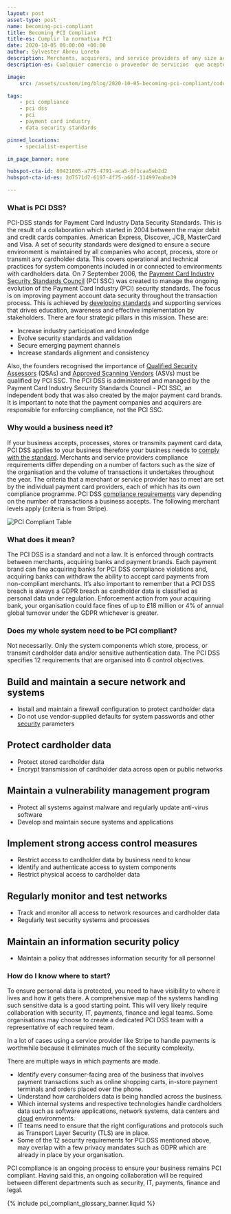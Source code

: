 ```yaml
---
layout: post
asset-type: post
name: becoming-pci-compliant
title: Becoming PCI Compliant  
title-es: Cumplir la normativa PCI 
date: 2020-10-05 09:00:00 +00:00
author: Sylvester Abreu Loreto
description: Merchants, acquirers, and service providers of any size accepting credit and debit cards must comply with PCI DSS - Payment Card Industry Data Security Standards, to ensure they are protected against security breaches, enhance trust and protect the integrity of the overall payment system. In this article we talk about the necessary security processes to observe in this matter.
description-es: Cualquier comercio o proveedor de servicios  que acepten tarjetas de crédito y débito deben cumplir con los Estándares de seguridad de datos PCI DSS  de la industria de tarjetas de pago, para garantizar que estén protegidos contra violaciones de seguridad, mejorar la confianza y proteger la integridad del sistema de pago en general. En este artículo hablamos de los procesos de seguridad necesarios a observar en esta materia. 

image:
    src: /assets/custom/img/blog/2020-10-05-becoming-pci-compliant/codurance-blog-hero-becoming-pci-compliant.jpg

tags:
    - pci compliance 
    - pci dss 
    - pci 
    - payment card industry 
    - data security standards

pinned_locations:
    - specialist-expertise

in_page_banner: none

hubspot-cta-id: 80421005-a775-4791-aca5-0f1caa5eb2d2
hubspot-cta-id-es: 2d7571d7-6197-4f75-a66f-114997eabe39

--- 
```


### What is PCI DSS?

PCI-DSS stands for Payment Card Industry Data Security Standards. This is the result of a collaboration which started in 2004 between the major debit and credit cards companies. American Express, Discover, JCB, MasterCard and Visa.
A set of security standards were designed to ensure a secure environment is maintained by all companies who accept, process, store or transmit any cardholder data. This covers operational and technical practices for system components included in or connected to environments with cardholders data.
On 7 September 2006, the [Payment Card Industry Security Standards Council](https://www.pcisecuritystandards.org/) (PCI SSC) was created to manage the ongoing evolution of the Payment Card Industry (PCI) security standards. The focus is on improving payment account data security throughout the transaction process. This is achieved by [developing standards](https://www.pcisecuritystandards.org/about_us/) and supporting services that drives education, awareness and effective implementation by stakeholders.
There are four strategic pillars in this mission. These are:
 - Increase industry participation and knowledge
 - Evolve security standards and validation
 - Secure emerging payment channels
 - Increase standards alignment and consistency

Also, the founders recognised the importance of [Qualified Security Assessors](https://www.pcisecuritystandards.org/assessors_and_solutions/qualified_security_assessors) (QSAs) and [Approved Scanning Vendors](https://www.pcisecuritystandards.org/assessors_and_solutions/approved_scanning_vendors) (ASVs) must be qualified by PCI SSC.
The PCI DSS is administered and managed by the Payment Card Industry Security Standards Council - PCI SSC, an independent body that was also created by the major payment card brands. It is important to note that the payment companies and acquirers are responsible for enforcing compliance, not the PCI SSC.


### Why would a business need it?

If your business accepts, processes, stores or transmits payment card data, PCI DSS applies to your business therefore your business needs to [comply with the standard](https://stripe.com/gb/guides/pci-compliance).
Merchants and service providers compliance requirements differ depending on a number of factors such as the size of the organisation and the volume of transactions it undertakes throughout the year. The criteria that a merchant or service provider has to meet are set by the individual payment card providers, each of which has its own compliance programme.
PCI DSS [compliance requirements](https://www.pcisecuritystandards.org/documents/PCI-DSS-v3_2_1-ROC-Reporting-Template.pdf) vary depending on the number of transactions a business accepts. The following merchant levels apply (criteria is from Stripe).

![PCI Compliant Table]({{site.baseurl}}/assets/custom/img/blog/2020-10-05-becoming-pci-compliant/pci_compliant_table.png)


### What does it mean?

The PCI DSS is a standard and not a law. It is enforced through contracts between merchants, acquiring banks and payment brands. Each payment brand can fine acquiring banks for PCI DSS compliance violations and, acquiring banks can withdraw the ability to accept card payments from non-compliant merchants.
It’s also important to remember that a PCI DSS breach is always a GDPR breach as cardholder data is classified as personal data under regulation. Enforcement action from your acquiring bank, your organisation could face fines of up to £18 million or 4% of annual global turnover under the GDPR whichever is greater.

### Does my whole system need to be PCI compliant?

Not necessarily. Only the system components which store, process, or transmit cardholder data and/or sensitive authentication data. The PCI DSS specifies 12 requirements that are organised into 6 control objectives.

## Build and maintain a secure network and systems

- Install and maintain a firewall configuration to protect cardholder data
- Do not use vendor-supplied defaults for system passwords and other [security](https://codurance.com/2020/09/07/why-is-owasp-important-for-business-leaders/) parameters

## Protect cardholder data

- Protect stored cardholder data
- Encrypt transmission of cardholder data across open or public networks

## Maintain a vulnerability management program

- Protect all systems against malware and regularly update anti-virus software
- Develop and maintain secure systems and applications

## Implement strong access control measures

- Restrict access to cardholder data by business need to know
- Identify and authenticate access to system components
- Restrict physical access to cardholder data

## Regularly monitor and test networks

- Track and monitor all access to network resources and cardholder data
- Regularly test security systems and processes

## Maintain an information security policy

- Maintain a policy that addresses information security for all personnel


### How do I know where to start?

To ensure personal data is protected, you need to have visibility to where it lives and how it gets there. A comprehensive map of the systems handling such sensitive data is a good starting point. This will very likely require collaboration with security, IT, payments, finance and legal teams. Some organisations may choose to create a dedicated PCI DSS team with a representative of each required team.

In a lot of cases using a service provider like Stripe to handle payments is worthwhile because it eliminates much of the security complexity.

There are multiple ways in which payments are made.

- Identify every consumer-facing area of the business that involves payment transactions such as online shopping carts, in-store payment terminals and orders placed over the phone.
- Understand how cardholders data is being handled across the business.
- Which internal systems and respective technologies handle cardholders data such as software applications, network systems, data centers and [cloud](https://codurance.com/2020/09/21/when-lift-and-shift-is-the-answer/) environments.
- IT teams need to ensure that the right configurations and protocols such as Transport Layer Security (TLS) are in place.
- Some of the 12 security requirements for PCI DSS mentioned above, may overlap with a few privacy mandates such as GDPR which are already in place by your organisation.

PCI compliance is an ongoing process to ensure your business remains PCI compliant. Having said this, an ongoing collaboration will be required between different departments such as security, IT, payments, finance and legal.

{% include pci_compliant_glossary_banner.liquid %}
